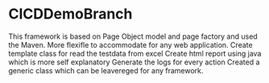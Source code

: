 # CICDDemoBranch
This framework is based on Page Object model and page factory and used the Maven. More flexifle to accommodate for any web application. 
Create template class for read the testdata from excel
Create html report using java which is more self explanatory
Generate the logs for every action
Created a generic class which can be leavereged for any framework.
